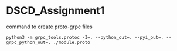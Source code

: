 # DSCD_Assignment1


command to create proto-grpc files
```
python3 -m grpc_tools.protoc -I=. --python_out=. --pyi_out=. --grpc_python_out=. ./module.proto
```